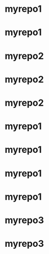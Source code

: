 # myrepo1
# myrepo1
# myrepo2
# myrepo2
# myrepo2
# myrepo1
# myrepo1
# myrepo1
# myrepo1
# myrepo3
# myrepo3
